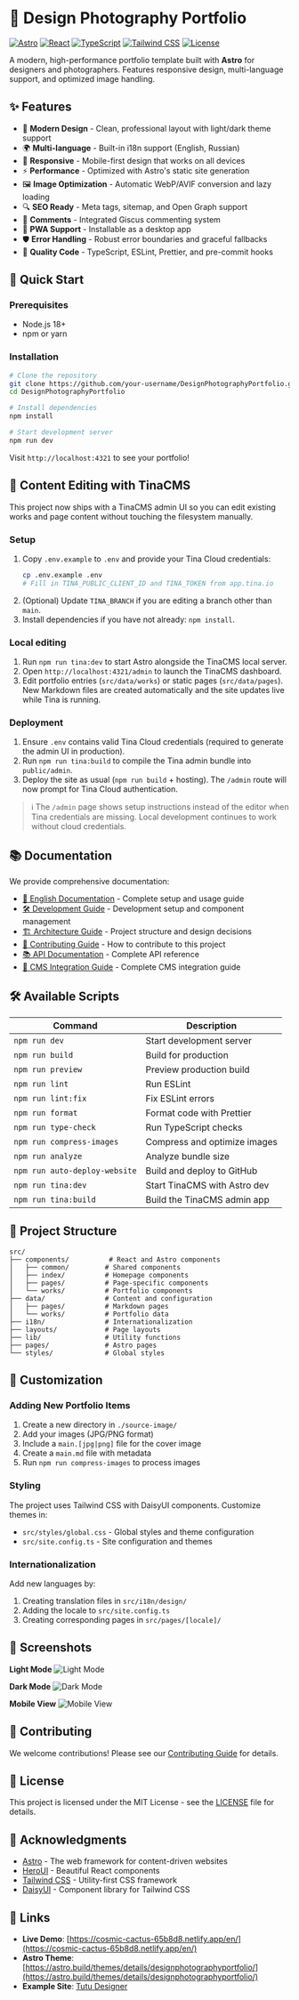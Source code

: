 # 🎨 Design Photography Portfolio

[![Astro](https://img.shields.io/badge/Astro-5.13.9-FF5D01?style=flat-square&logo=astro)](https://astro.build/)
[![React](https://img.shields.io/badge/React-19.1.0-61DAFB?style=flat-square&logo=react)](https://reactjs.org/)
[![TypeScript](https://img.shields.io/badge/TypeScript-5.0+-3178C6?style=flat-square&logo=typescript)](https://www.typescriptlang.org/)
[![Tailwind CSS](https://img.shields.io/badge/Tailwind_CSS-4.1.3-06B6D4?style=flat-square&logo=tailwindcss)](https://tailwindcss.com/)
[![License](https://img.shields.io/badge/License-MIT-green?style=flat-square)](LICENSE)

A modern, high-performance portfolio template built with **Astro** for designers and photographers. Features responsive design, multi-language support, and optimized image handling.

## ✨ Features

- 🎨 **Modern Design** - Clean, professional layout with light/dark theme support
- 🌍 **Multi-language** - Built-in i18n support (English, Russian)
- 📱 **Responsive** - Mobile-first design that works on all devices
- ⚡ **Performance** - Optimized with Astro's static site generation
- 🖼️ **Image Optimization** - Automatic WebP/AVIF conversion and lazy loading
- 🔍 **SEO Ready** - Meta tags, sitemap, and Open Graph support
- 💬 **Comments** - Integrated Giscus commenting system
- 🎯 **PWA Support** - Installable as a desktop app
- 🛡️ **Error Handling** - Robust error boundaries and graceful fallbacks
- 🧪 **Quality Code** - TypeScript, ESLint, Prettier, and pre-commit hooks

## 🚀 Quick Start

### Prerequisites

- Node.js 18+
- npm or yarn

### Installation

```bash
# Clone the repository
git clone https://github.com/your-username/DesignPhotographyPortfolio.git
cd DesignPhotographyPortfolio

# Install dependencies
npm install

# Start development server
npm run dev
```

Visit `http://localhost:4321` to see your portfolio!

## 📝 Content Editing with TinaCMS

This project now ships with a TinaCMS admin UI so you can edit existing works and page content without touching the filesystem manually.

### Setup

1. Copy `.env.example` to `.env` and provide your Tina Cloud credentials:
   ```bash
   cp .env.example .env
   # Fill in TINA_PUBLIC_CLIENT_ID and TINA_TOKEN from app.tina.io
   ```
2. (Optional) Update `TINA_BRANCH` if you are editing a branch other than `main`.
3. Install dependencies if you have not already: `npm install`.

### Local editing

1. Run `npm run tina:dev` to start Astro alongside the TinaCMS local server.
2. Open `http://localhost:4321/admin` to launch the TinaCMS dashboard.
3. Edit portfolio entries (`src/data/works`) or static pages (`src/data/pages`). New Markdown files are created automatically and the site updates live while Tina is running.

### Deployment

1. Ensure `.env` contains valid Tina Cloud credentials (required to generate the admin UI in production).
2. Run `npm run tina:build` to compile the Tina admin bundle into `public/admin`.
3. Deploy the site as usual (`npm run build` + hosting). The `/admin` route will now prompt for Tina Cloud authentication.

> ℹ️ The `/admin` page shows setup instructions instead of the editor when Tina credentials are missing. Local development continues to work without cloud credentials.

## 📚 Documentation

We provide comprehensive documentation:

- [📖 English Documentation](./docs/README-en.md) - Complete setup and usage guide
- [🛠️ Development Guide](./docs/DEVELOPMENT.md) - Development setup and component management
- [🏗️ Architecture Guide](./docs/ARCHITECTURE.md) - Project structure and design decisions
- [🤝 Contributing Guide](./docs/CONTRIBUTING.md) - How to contribute to this project
- [📚 API Documentation](./docs/API.md) - Complete API reference
- [📝 CMS Integration Guide](./docs/CMS-INTEGRATION.md) - Complete CMS integration guide

## 🛠️ Available Scripts

| Command                       | Description                  |
| ----------------------------- | ---------------------------- |
| `npm run dev`                 | Start development server     |
| `npm run build`               | Build for production         |
| `npm run preview`             | Preview production build     |
| `npm run lint`                | Run ESLint                   |
| `npm run lint:fix`            | Fix ESLint errors            |
| `npm run format`              | Format code with Prettier    |
| `npm run type-check`          | Run TypeScript checks        |
| `npm run compress-images`     | Compress and optimize images |
| `npm run analyze`             | Analyze bundle size          |
| `npm run auto-deploy-website` | Build and deploy to GitHub   |
| `npm run tina:dev`            | Start TinaCMS with Astro dev |
| `npm run tina:build`          | Build the TinaCMS admin app  |

## 📁 Project Structure

```
src/
├── components/          # React and Astro components
│   ├── common/         # Shared components
│   ├── index/          # Homepage components
│   ├── pages/          # Page-specific components
│   └── works/          # Portfolio components
├── data/               # Content and configuration
│   ├── pages/          # Markdown pages
│   └── works/          # Portfolio data
├── i18n/               # Internationalization
├── layouts/            # Page layouts
├── lib/                # Utility functions
├── pages/              # Astro pages
└── styles/             # Global styles
```

## 🎨 Customization

### Adding New Portfolio Items

1. Create a new directory in `./source-image/`
2. Add your images (JPG/PNG format)
3. Include a `main.[jpg|png]` file for the cover image
4. Create a `main.md` file with metadata
5. Run `npm run compress-images` to process images

### Styling

The project uses Tailwind CSS with DaisyUI components. Customize themes in:

- `src/styles/global.css` - Global styles and theme configuration
- `src/site.config.ts` - Site configuration and themes

### Internationalization

Add new languages by:

1. Creating translation files in `src/i18n/design/`
2. Adding the locale to `src/site.config.ts`
3. Creating corresponding pages in `src/pages/[locale]/`

## 📸 Screenshots

**Light Mode**
![Light Mode](./public/images/screenshot-light.webp)

**Dark Mode**
![Dark Mode](./public/images/screenshot-dark.webp)

**Mobile View**
![Mobile View](./public/images/screenshot-phone.webp)

## 🤝 Contributing

We welcome contributions! Please see our [Contributing Guide](./docs/CONTRIBUTING.md) for details.

## 📄 License

This project is licensed under the MIT License - see the [LICENSE](LICENSE) file for details.

## 🙏 Acknowledgments

- [Astro](https://astro.build/) - The web framework for content-driven websites
- [HeroUI](https://heroui.com/) - Beautiful React components
- [Tailwind CSS](https://tailwindcss.com/) - Utility-first CSS framework
- [DaisyUI](https://daisyui.com/) - Component library for Tailwind CSS

## 🔗 Links

- **Live Demo**: [https://cosmic-cactus-65b8d8.netlify.app/en/](https://cosmic-cactus-65b8d8.netlify.app/en/)
- **Astro Theme**: [https://astro.build/themes/details/designphotographyportfolio/](https://astro.build/themes/details/designphotographyportfolio/)
- **Example Site**: [Tutu Designer](https://rabbitit.fun)
